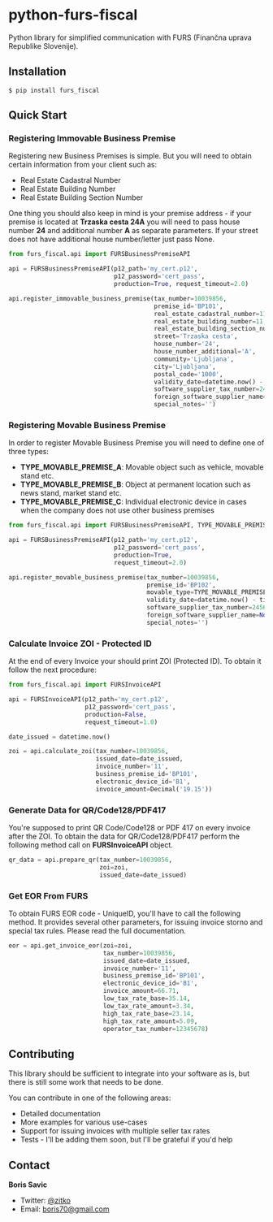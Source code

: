 # python-furs-fiscal
Python library for simplified communication with  FURS (Finančna uprava Republike Slovenije).

## Installation

    $ pip install furs_fiscal

## Quick Start


### Registering Immovable Business Premise

Registering new Business Premises is simple. But you will need to obtain certain information
from your client such as:

 * Real Estate Cadastral Number
 * Real Estate Building Number
 * Real Estate Building Section Number

One thing you should also keep in mind is your premise address - if your premise is located at **Trzaska cesta 24A** you will need to pass house number **24** and additional number **A** as separate parameters.
If your street does not have additional house number/letter just pass None.

```python
from furs_fiscal.api import FURSBusinessPremiseAPI

api = FURSBusinessPremiseAPI(p12_path='my_cert.p12',
                             p12_password='cert_pass',
                             production=True, request_timeout=2.0)

api.register_immovable_business_premise(tax_number=10039856,
                                        premise_id='BP101',
                                        real_estate_cadastral_number=112,
                                        real_estate_building_number=11,
                                        real_estate_building_section_number=1,
                                        street='Trzaska cesta',
                                        house_number='24',
                                        house_number_additional='A',
                                        community='Ljubljana',
                                        city='Ljubljana',
                                        postal_code='1000',
                                        validity_date=datetime.now() - timedelta(days=60),
                                        software_supplier_tax_number=24564444,
                                        foreign_software_supplier_name=None,
                                        special_notes='')
```

### Registering Movable Business Premise

In order to register Movable Business Premise you will need to define one of three types:

 * **TYPE_MOVABLE_PREMISE_A**: Movable object such as vehicle, movable stand etc.
 * **TYPE_MOVABLE_PREMISE_B**: Object at permanent location such as news stand, market stand etc.
 * **TYPE_MOVABLE_PREMISE_C**: Individual electronic device in cases when the company does not use other business premises


```python
from furs_fiscal.api import FURSBusinessPremiseAPI, TYPE_MOVABLE_PREMISE_A

api = FURSBusinessPremiseAPI(p12_path='my_cert.p12',
                             p12_password='cert_pass',
                             production=True,
                             request_timeout=2.0)

api.register_movable_business_premise(tax_number=10039856,
                                      premise_id='BP102',
                                      movable_type=TYPE_MOVABLE_PREMISE_A,
                                      validity_date=datetime.now() - timedelta(days=60),
                                      software_supplier_tax_number=24564444,
                                      foreign_software_supplier_name=None,
                                      special_notes='')

```

### Calculate Invoice ZOI - Protected ID

At the end of every Invoice your should print ZOI (Protected ID). To obtain it follow the next procedure:

```python
from furs_fiscal.api import FURSInvoiceAPI

api = FURSInvoiceAPI(p12_path='my_cert.p12',
                     p12_password='cert_pass',
                     production=False,
                     request_timeout=1.0)

date_issued = datetime.now()

zoi = api.calculate_zoi(tax_number=10039856,
                        issued_date=date_issued,
                        invoice_number='11',
                        business_premise_id='BP101',
                        electronic_device_id='B1',
                        invoice_amount=Decimal('19.15'))

```

### Generate Data for QR/Code128/PDF417

You're supposed to print QR Code/Code128 or PDF 417 on every invoice after the ZOI. To obtain the data for QR/Code128/PDF417 perform the following method call on **FURSInvoiceAPI** object.

```python
qr_data = api.prepare_qr(tax_number=10039856,
                         zoi=zoi,
                         issued_date=date_issued)
```

### Get EOR From FURS

To obtain FURS EOR code - UniqueID, you'll have to call the following method. It provides several other parameters,
for issuing invoice storno and special tax rules. Please read the full documentation.

```python
eor = api.get_invoice_eor(zoi=zoi,
                          tax_number=10039856,
                          issued_date=date_issued,
                          invoice_number='11',
                          business_premise_id='BP101',
                          electronic_device_id='B1',
                          invoice_amount=66.71,
                          low_tax_rate_base=35.14,
                          low_tax_rate_amount=3.34,
                          high_tax_rate_base=23.14,
                          high_tax_rate_amount=5.09,
                          operator_tax_number=12345678)
```

## Contributing

This library should be sufficient to integrate into your software as is, but there is still some work that needs to be done.

You can contribute in one of the following areas:

 * Detailed documentation
 * More examples for various use-cases
 * Support for issuing invoices with multiple seller tax rates
 * Tests - I'll be adding them soon, but I'll be grateful if you'd help

## Contact

**Boris Savic**

 * Twitter: [@zitko](https://twitter.com/zitko)
 * Email: boris70@gmail.com





